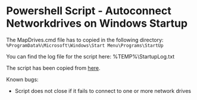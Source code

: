 # Powershell Script - Autoconnect Networkdrives on Windows Startup

The MapDrives.cmd file has to copied in the following directory:
`%ProgramData%\Microsoft\Windows\Start Menu\Programs\StartUp`

You can find the log file for the script here:
%TEMP%\StartupLog.txt

The script has been copied from [here](https://support.microsoft.com/en-us/help/4471218/mapped-network-drive-may-fail-to-reconnect-in-windows-10-version-1809).

Known bugs:
* Script does not close if it fails to connect to one or more network drives
